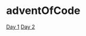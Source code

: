 # adventOfCode

[Day 1](https://dannybta.github.io/adventOfCode/2022/day1/index.html)
[Day 2](https://dannybta.github.io/adventOfCode/2022/day2/index.html)
